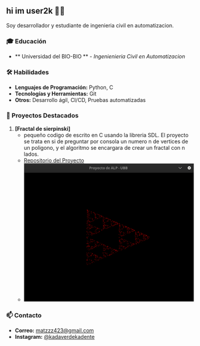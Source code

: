 ## hi im user2k 🗿🚬

<!-- ![Header](https://proximamente) -->

Soy desarrollador y estudiante de ingenieria civil en automatizacion.
### 🎓 Educación

- ** Universidad del BIO-BIO ** - _Ingenienieria Civil en Automatizacion_

### 🛠️ Habilidades

- **Lenguajes de Programación:** Python, C
- **Tecnologías y Herramientas:** Git
- **Otros:** Desarrollo ágil, CI/CD, Pruebas automatizadas

### 🚀 Proyectos Destacados

1. **[Fractal de sierpinski]**
   - pequeño codigo de escrito en C usando la libreria SDL. El proyecto se trata en si de preguntar por consola un numero n de vertices de un poligono, y el algoritmo se encargara de crear un fractal con n lados. 
   - [Repositorio del Proyecto](https://github.com/usery2k/fractal-sierpinski.git)
   - ![Imagen del Proyecto](https://raw.githubusercontent.com/usery2k/fractal-sierpinski/main/images/Screenshot%20from%202024-08-04%2014-46-53.png)

### 📫 Contacto

- **Correo:** [matzzz423@gmail.com](mailto:matzzz423@gmail.com)
- **Instagram:** [@kadaverdekadente](https://www.instagram.com/kadaverdekadente/)
